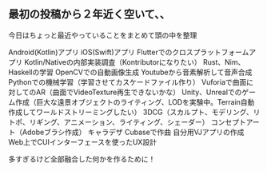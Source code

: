 ## 最初の投稿から２年近く空いて、、

今日はちょっと最近やっていることをまとめて頭の中を整理

Android(Kotlin)アプリ
iOS(Swift)アプリ
Flutterでのクロスプラットフォームアプリ
Kotlin/Nativeの内部実装調査（Kontributorになりたい）
Rust、Nim、Haskellの学習
OpenCVでの自動画像生成
Youtubeから音素解析して音声合成
Pythonでの機械学習（学習させてカスケードファイル作り）
Vuforiaで曲面に対してのAR（曲面でVideoTexture再生できないかな）
Unity、Unrealでのゲーム作成（巨大な遠景オブジェクトのライティング、LODを実験中。Terrain自動作成してワールドストリーミングしたい）
3DCG（スカルプト、モデリング、リトポ、リギング、アニメーション、ライティング、シェーダー）
コンセプトアート（Adobeブラシ作成）
キャラデザ
Cubaseで作曲
自分用VJアプリの作成
Web上でCUIインターフェースを使ったUX設計

多すぎるけど全部融合した何かを作るために！
